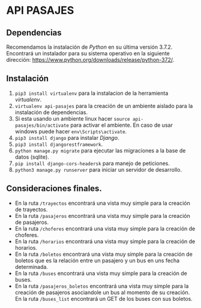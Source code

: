 # API PASAJES

## Dependencias

Recomendamos la instalación de _Python_ en su última versión 3.7.2. Encontrará un instalador para su sistema operativo en la siguiente dirección: https://www.python.org/downloads/release/python-372/.

## Instalación

1.  `pip3 install virtualenv` para la instalacion de la herramienta _virtualenv_.
2.  `virtualenv api-pasajes` para la creación de un ambiente aislado para la instalación de dependencias.
3.  Si esta usando un ambiente linux hacer `source api-pasajes/bin/activate` para activar el ambiente. En caso de usar windows puede hacer `env\Scripts\activate`.
4.  `pip3 install django` para instalar _Django_.
5.  `pip3 install djangorestframework`.
6.  `python manage.py migrate` para ejecutar las migraciones a la base de datos (sqlite).
7.  `pip install django-cors-headersk` para manejo de peticiones.
8.  `python3 manage.py runserver` para iniciar un servidor de desarrollo.

## Consideraciones finales.

- En la ruta `/trayectos` encontrará una vista muy simple para la creación de trayectos.
- En la ruta `/pasajeros` encontrará una vista muy simple para la creación de pasajeros.
- En la ruta `/choferes` encontrará una vista muy simple para la creación de choferes.
- En la ruta `/horarios` encontrará una vista muy simple para la creación de horarios.
- En la ruta `/boletos` encontrará una vista muy simple para la creación de boletos que es la relación entre un pasajero y un bus en uns fecha determinada.
- En la ruta `/buses` encontrará una vista muy simple para la creación de buses.
- En la ruta `/pasajeros_boletos` encontrará una vista muy simple para la creación de pasajeros asociandole un bus al momento de su creación.
  En la ruta `/buses_list` encontrará un GET de los buses con sus boletos.
